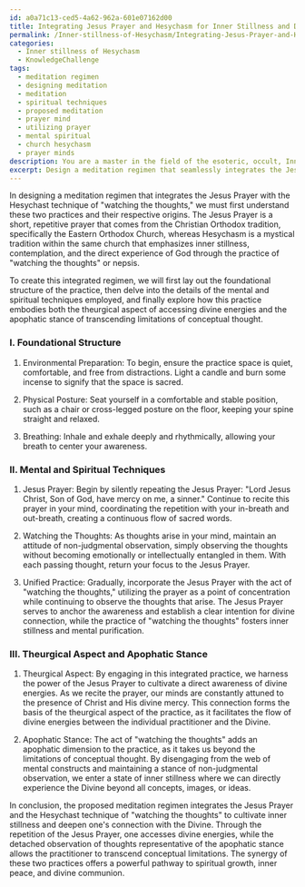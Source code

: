 ```yaml
---
id: a0a71c13-ced5-4a62-962a-601e07162d00
title: Integrating Jesus Prayer and Hesychasm for Inner Stillness and Divine Connection
permalink: /Inner-stillness-of-Hesychasm/Integrating-Jesus-Prayer-and-Hesychasm-for-Inner-Stillness-and-Divine-Connection/
categories:
  - Inner stillness of Hesychasm
  - KnowledgeChallenge
tags:
  - meditation regimen
  - designing meditation
  - meditation
  - spiritual techniques
  - proposed meditation
  - prayer mind
  - utilizing prayer
  - mental spiritual
  - church hesychasm
  - prayer minds
description: You are a master in the field of the esoteric, occult, Inner stillness of Hesychasm and Education. You are a writer of tests, challenges, books and deep knowledge on Inner stillness of Hesychasm for initiates and students to gain deep insights and understanding from. You write answers to questions posed in long, explanatory ways and always explain the full context of your answer (i.e., related concepts, formulas, examples, or history), as well as the step-by-step thinking process you take to answer the challenges. Be rigorous and thorough, and summarize the key themes, ideas, and conclusions at the end.
excerpt: Design a meditation regimen that seamlessly integrates the Jesus Prayer with the Hesychast technique of "watching the thoughts" to cultivate inner stillness, and explain how this regimen can embody both the theurgical aspect of accessing divine energies, as well as the apophatic stance of going beyond the limitations of conceptual thought.
---
```

In designing a meditation regimen that integrates the Jesus Prayer with the Hesychast technique of "watching the thoughts," we must first understand these two practices and their respective origins. The Jesus Prayer is a short, repetitive prayer that comes from the Christian Orthodox tradition, specifically the Eastern Orthodox Church, whereas Hesychasm is a mystical tradition within the same church that emphasizes inner stillness, contemplation, and the direct experience of God through the practice of "watching the thoughts" or nepsis.

To create this integrated regimen, we will first lay out the foundational structure of the practice, then delve into the details of the mental and spiritual techniques employed, and finally explore how this practice embodies both the theurgical aspect of accessing divine energies and the apophatic stance of transcending limitations of conceptual thought.

### I. Foundational Structure

1. Environmental Preparation: To begin, ensure the practice space is quiet, comfortable, and free from distractions. Light a candle and burn some incense to signify that the space is sacred.

2. Physical Posture: Seat yourself in a comfortable and stable position, such as a chair or cross-legged posture on the floor, keeping your spine straight and relaxed.

3. Breathing: Inhale and exhale deeply and rhythmically, allowing your breath to center your awareness.

### II. Mental and Spiritual Techniques

1. Jesus Prayer: Begin by silently repeating the Jesus Prayer: "Lord Jesus Christ, Son of God, have mercy on me, a sinner." Continue to recite this prayer in your mind, coordinating the repetition with your in-breath and out-breath, creating a continuous flow of sacred words.

2. Watching the Thoughts: As thoughts arise in your mind, maintain an attitude of non-judgmental observation, simply observing the thoughts without becoming emotionally or intellectually entangled in them. With each passing thought, return your focus to the Jesus Prayer.

3. Unified Practice: Gradually, incorporate the Jesus Prayer with the act of "watching the thoughts," utilizing the prayer as a point of concentration while continuing to observe the thoughts that arise. The Jesus Prayer serves to anchor the awareness and establish a clear intention for divine connection, while the practice of "watching the thoughts" fosters inner stillness and mental purification.

### III. Theurgical Aspect and Apophatic Stance

1. Theurgical Aspect: By engaging in this integrated practice, we harness the power of the Jesus Prayer to cultivate a direct awareness of divine energies. As we recite the prayer, our minds are constantly attuned to the presence of Christ and His divine mercy. This connection forms the basis of the theurgical aspect of the practice, as it facilitates the flow of divine energies between the individual practitioner and the Divine.

2. Apophatic Stance: The act of "watching the thoughts" adds an apophatic dimension to the practice, as it takes us beyond the limitations of conceptual thought. By disengaging from the web of mental constructs and maintaining a stance of non-judgmental observation, we enter a state of inner stillness where we can directly experience the Divine beyond all concepts, images, or ideas.

In conclusion, the proposed meditation regimen integrates the Jesus Prayer and the Hesychast technique of "watching the thoughts" to cultivate inner stillness and deepen one's connection with the Divine. Through the repetition of the Jesus Prayer, one accesses divine energies, while the detached observation of thoughts representative of the apophatic stance allows the practitioner to transcend conceptual limitations. The synergy of these two practices offers a powerful pathway to spiritual growth, inner peace, and divine communion.
